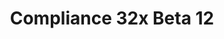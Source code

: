 ---
layout: post
title: Compliance 32x Beta 12
permalink: /compliance32x/B12
header-img: https://database.faithfulpack.net/images/website/posts/32x/B12.jpg

long_text: |
  Due to our Texture Guidelines recently changing, we have decided to step up our quality control and to remove all textures that no longer follow our guidelines. Please read <a href="../../compliance32x/Announcement%20Regarding%20Placeholder%20Textures">this announcement</a> if you haven't already.
  <br>
  Fortunately, this isn't everything this beta is about, as we're also presenting some new exciting texture updates! You can now burn in style with our fancy new fire textures, which, like the nether portal, have been procedurally generated based on code used in legacy Minecraft versions. Additionally, Mobile players will now finally be able to enjoy the ever-present HUD in double the resolution!
  <br>
  Read the full changelog below&#58;

main_changelog: changelogs/compliance32

downloads:
  - 1.17.1 for Java Edition:
      GitHub: https://github.com/Faithful-Resource-Pack/Faithful-Java-32x/releases/download/beta-12/Compliance-32x-Java-Beta-12.zip
      CurseForge: https://www.curseforge.com/minecraft/texture-packs/faithful-32x/download/3396215
  - 1.17.10 for Bedrock Edition:
      GitHub: https://github.com/Faithful-Resource-Pack/Faithful-Bedrock-32x/releases/download/beta-12/Compliance-32x-Bedrock-Beta-12.mcpack
      CurseForge: https://www.curseforge.com/minecraft-bedrock/addons/compliance-32x-bedrock/download/3396976
---